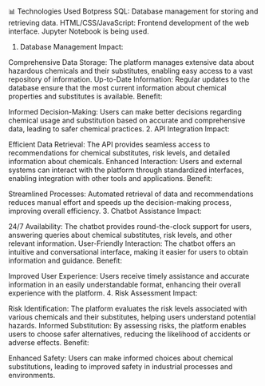 📊 Technologies Used
Botpress
SQL: Database management for storing and retrieving data.
HTML/CSS/JavaScript: Frontend development of the web interface.
Jupyter Notebook is being used.
1. Database Management
Impact:

Comprehensive Data Storage: The platform manages extensive data about hazardous chemicals and their substitutes, enabling easy access to a vast repository of information.
Up-to-Date Information: Regular updates to the database ensure that the most current information about chemical properties and substitutes is available.
Benefit:

Informed Decision-Making: Users can make better decisions regarding chemical usage and substitution based on accurate and comprehensive data, leading to safer chemical practices.
2. API Integration
Impact:

Efficient Data Retrieval: The API provides seamless access to recommendations for chemical substitutes, risk levels, and detailed information about chemicals.
Enhanced Interaction: Users and external systems can interact with the platform through standardized interfaces, enabling integration with other tools and applications.
Benefit:

Streamlined Processes: Automated retrieval of data and recommendations reduces manual effort and speeds up the decision-making process, improving overall efficiency.
3. Chatbot Assistance
Impact:

24/7 Availability: The chatbot provides round-the-clock support for users, answering queries about chemical substitutes, risk levels, and other relevant information.
User-Friendly Interaction: The chatbot offers an intuitive and conversational interface, making it easier for users to obtain information and guidance.
Benefit:

Improved User Experience: Users receive timely assistance and accurate information in an easily understandable format, enhancing their overall experience with the platform.
4. Risk Assessment
Impact:

Risk Identification: The platform evaluates the risk levels associated with various chemicals and their substitutes, helping users understand potential hazards.
Informed Substitution: By assessing risks, the platform enables users to choose safer alternatives, reducing the likelihood of accidents or adverse effects.
Benefit:

Enhanced Safety: Users can make informed choices about chemical substitutions, leading to improved safety in industrial processes and environments.
